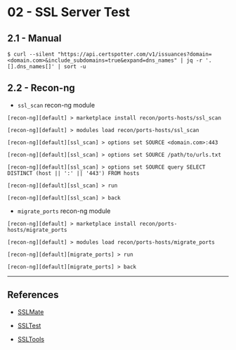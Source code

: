 # 02 - SSL Server Test

## 2.1 - Manual

```
$ curl --silent "https://api.certspotter.com/v1/issuances?domain=<domain.com>&include_subdomains=true&expand=dns_names" | jq -r '.[].dns_names[]' | sort -u
```

## 2.2 - Recon-ng

- `ssl_scan` recon-ng module

```
[recon-ng][default] > marketplace install recon/ports-hosts/ssl_scan

[recon-ng][default] > modules load recon/ports-hosts/ssl_scan

[recon-ng][default][ssl_scan] > options set SOURCE <domain.com>:443

[recon-ng][default][ssl_scan] > options set SOURCE /path/to/urls.txt

[recon-ng][default][ssl_scan] > options set SOURCE query SELECT DISTINCT (host || ':' || '443') FROM hosts

[recon-ng][default][ssl_scan] > run

[recon-ng][default][ssl_scan] > back
```

- `migrate_ports` recon-ng module

```
[recon-ng][default] > marketplace install recon/ports-hosts/migrate_ports

[recon-ng][default] > modules load recon/ports-hosts/migrate_ports

[recon-ng][default][migrate_ports] > run

[recon-ng][default][migrate_ports] > back
```

---
## References

- [SSLMate](https://sslmate.com/ct_search_api/)

- [SSLTest](https://www.ssllabs.com/ssltest/)

- [SSLTools](https://ssltools.com/)